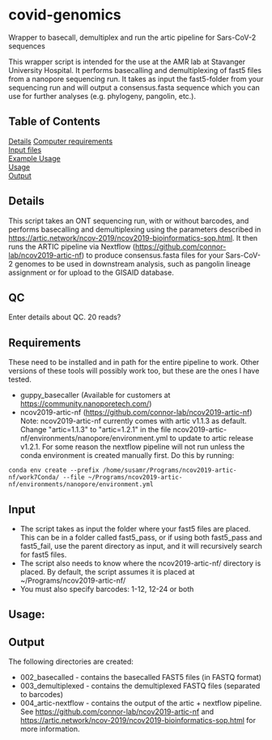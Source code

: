 # covid-genomics
Wrapper to basecall, demultiplex and run the artic pipeline for Sars-CoV-2 sequences

This wrapper script is intended for the use at the AMR lab at Stavanger University Hospital. It performs basecalling and demultiplexing of fast5 files from a nanopore sequencing run. It takes as input the fast5-folder from your sequencing run and will output a consensus.fasta sequence which you can use for further analyses (e.g. phylogeny, pangolin, etc.).


## Table of Contents
[Details](#Details)
[Computer requirements](#Requirements)  
[Input files](#Input)  
[Example Usage](#Basic-usage)  
[Usage](#Usage)  
[Output](#Output)

## Details
This script takes an ONT sequencing run, with or without barcodes, and performs basecalling and demultiplexing using the parameters described in https://artic.network/ncov-2019/ncov2019-bioinformatics-sop.html. It then runs the ARTIC pipeline via Nextflow (https://github.com/connor-lab/ncov2019-artic-nf) to produce consensus.fasta files for your Sars-CoV-2 genomes to be used in downstream analysis, such as pangolin lineage assignment or for upload to the GISAID database.

## QC
Enter details about QC.
20 reads?

## Requirements
These need to be installed and in path for the entire pipeline to work. Other versions of these tools will possibly work too, but these are the ones I have tested.

* guppy_basecaller (Available for customers at https://community.nanoporetech.com/)
* ncov2019-artic-nf (https://github.com/connor-lab/ncov2019-artic-nf)
Note: ncov2019-artic-nf currently comes with artic v1.1.3 as default. Change "artic=1.1.3" to "artic=1.2.1" in the file ncov2019-artic-nf/environments/nanopore/environment.yml to update to artic release v1.2.1.
For some reason the nextflow pipeline will not run unless the conda environment is created manually first. Do this by running:

```
conda env create --prefix /home/susamr/Programs/ncov2019-artic-nf/work7Conda/ --file ~/Programs/ncov2019-artic-nf/environments/nanopore/environment.yml 

```


## Input
* The script takes as input the folder where your fast5 files are placed. This can be in a folder called fast5_pass, or if using both fast5_pass and fast5_fail, use the parent directory as input, and it will recursively search for fast5 files.
* The script also needs to know where the ncov2019-artic-nf/ directory is placed. By default, the script assumes it is placed at ~/Programs/ncov2019-artic-nf/
* You must also specify barcodes: 1-12, 12-24 or both

## Usage:


## Output
The following directories are created:
* 002_basecalled - contains the basecalled FAST5 files (in FASTQ format)
* 003_demultiplexed - contains the demultiplexed FASTQ files (separated to barcodes)
* 004_artic-nextflow - contains the output of the artic + nextflow pipeline. See https://github.com/connor-lab/ncov2019-artic-nf and https://artic.network/ncov-2019/ncov2019-bioinformatics-sop.html for more information.
